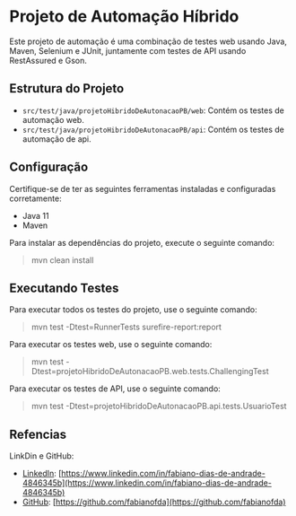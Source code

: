 # Projeto de Automação Híbrido

Este projeto de automação é uma combinação de testes web usando Java, Maven, Selenium e JUnit, juntamente com testes de API usando RestAssured e Gson.

## Estrutura do Projeto

- `src/test/java/projetoHibridoDeAutonacaoPB/web`: Contém os testes de automação web.
- `src/test/java/projetoHibridoDeAutonacaoPB/api`: Contém os testes de automação de api.


## Configuração

Certifique-se de ter as seguintes ferramentas instaladas e configuradas corretamente:

- Java 11
- Maven

Para instalar as dependências do projeto, execute o seguinte comando:

> mvn clean install

## Executando Testes
Para executar todos os testes do projeto, use o seguinte comando:
>mvn test -Dtest=RunnerTests surefire-report:report

Para executar os testes web, use o seguinte comando:
>mvn test -Dtest=projetoHibridoDeAutonacaoPB.web.tests.ChallengingTest

Para executar os testes de API, use o seguinte comando:
>mvn test -Dtest=projetoHibridoDeAutonacaoPB.api.tests.UsuarioTest


## Refencias
LinkDin e GitHub:

- [LinkedIn](Fabiano-dias-de-andrade): [https://www.linkedin.com/in/fabiano-dias-de-andrade-4846345b](https://www.linkedin.com/in/fabiano-dias-de-andrade-4846345b)
- [GitHub](Fabianofda): [https://github.com/fabianofda](https://github.com/fabianofda)
